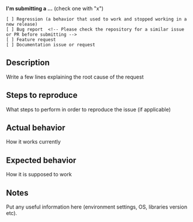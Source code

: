 **I'm submitting a ...**  (check one with "x")
```
[ ] Regression (a behavior that used to work and stopped working in a new release)
[ ] Bug report  <!-- Please check the repository for a similar issue or PR before submitting -->
[ ] Feature request
[ ] Documentation issue or request
```

## Description
Write a few lines explaining the root cause of the request

## Steps to reproduce
What steps to perform in order to reproduce the issue (if applicable)

## Actual behavior
How it works currently

## Expected behavior
How it is supposed to work

## Notes
Put any useful information here (environment settings, OS, libraries version etc).
